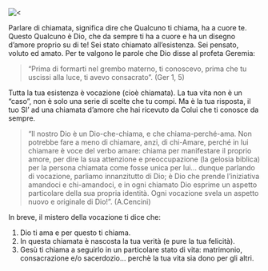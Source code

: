 ![<](http://vocazione.altervista.org/hosted-images/v3.jpg)

Parlare di chiamata, significa dire che Qualcuno ti chiama, ha a cuore te. Questo Qualcuno è Dio, che da sempre ti ha a cuore e ha un disegno d’amore proprio su di te! Sei stato chiamato all’esistenza. Sei pensato, voluto ed amato. Per te valgono le parole che Dio disse al profeta Geremia:
> “Prima di formarti nel grembo materno, ti conoscevo, prima che tu uscissi alla luce, ti avevo consacrato”. 
<span>(Ger 1, 5)</span>

Tutta la tua esistenza è vocazione (cioè chiamata). La tua vita non è un “caso”, non è solo una serie di scelte che tu compi. Ma è la tua risposta, il tuo SI’ ad una chiamata d’amore che hai ricevuto da Colui che ti conosce da sempre.

> “Il nostro Dio è un Dio-che-chiama, e che chiama-perché-ama. Non potrebbe fare a meno di chiamare, anzi, di chi-Amare, perché in lui chiamare è voce del verbo amare: chiama per manifestare il proprio amore, per dire la sua attenzione e preoccupazione (la gelosia biblica) per la persona chiamata come fosse unica per lui… dunque parlando di vocazione, parliamo innanzitutto di Dio; è Dio che prende l’iniziativa amandoci e chi-amandoci, e in ogni chiamato Dio esprime un aspetto particolare della sua propria identità. Ogni vocazione svela un aspetto nuovo e originale di Dio!”. 
<span>(A.Cencini)</span>

In breve, il mistero della vocazione ti dice che:
1. Dio ti ama e per questo ti chiama.
2. In questa chiamata è nascosta la tua verità (e pure la tua felicità).
3. Gesù ti chiama a seguirlo in un particolare stato di vita: matrimonio, consacrazione e/o sacerdozio… perchè la tua vita sia dono per gli altri.


